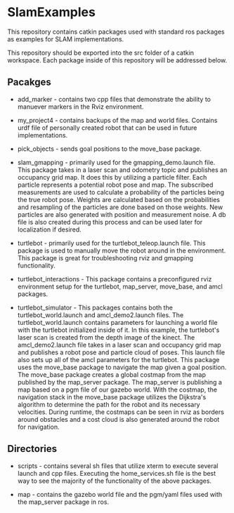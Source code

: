 # SlamExamples
This repository contains catkin packages used with standard ros packages as examples for SLAM implementations.


This repository should be exported into the src folder of a catkin workspace. Each package inside of this repository will be addressed below.

Pacakges
-------------------
- add_marker - contains two cpp files that demonstrate the ability to manuever markers in the Rviz environment. 

- my_project4 - contains backups of the map and world files. Contains urdf file of personally created robot that can be used in future implementations.

- pick_objects - sends goal positions to the move_base package.

- slam_gmapping - primarily used for the gmapping_demo.launch file. This package takes in a laser scan and odometry topic and publishes an occupancy grid map. It does this by utilizing  a particle filter. Each particle represents a potential robot pose and map. The subscribed measurements are used to calculate a probability of the particles being the true robot pose. Weights are calculated based on the probabilities and resampling of the particles are done based on those weights. New particles are also generated with position and measurement noise. A db file is also created during this process and can be used later for localization if desired.

- turtlebot - primarily used for the turtlebot_teleop.launch file. This package is used to manually move the robot around in the environment. This package is great for troubleshooting rviz and gmapping functionality.

- turtlebot_interactions - This package contains a preconfigured rviz environment setup for the turtlebot, map_server, move_base, and amcl packages.

- turtlebot_simulator - This packages contains both the turtlebot_world.launch and amcl_demo2.launch files. The turtlebot_world.launch contains parameters for launching a world file with the turtlebot initialized inside of it. In this example, the turtlebot's laser scan is created from the depth image of the kinect. The amcl_demo2.launch file takes in a laser scan and occupancy grid map and publishes a robot pose and particle cloud of poses. This launch file also sets up all of the amcl parameters for the turtlebot. This package uses the move_base package to navigate the map given a goal position. The move_base package creates a global costmap from the map published by the map_server package. The map_server is publishing a map based on a pgm file of our gazebo world. With the costmap, the navigation stack in the move_base package utilizes the Dijkstra's algorithm to determine the path for the robot and its necessary velocities. During runtime, the costmaps can be seen in rviz as borders around obstacles and a cost cloud is also generated around the robot for navigation.


Directories
-----------------
- scripts - contains several sh files that utilize xterm to execute several launch and cpp files. Executing the home_services.sh file is the best way to see the majority
of the functionality of the above packages.

- map - contains the gazebo world file and the pgm/yaml files used with the map_server package in ros.
